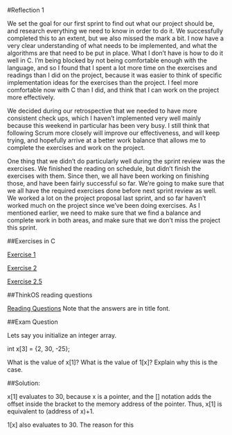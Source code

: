#Reflection 1

We set the goal for our first sprint to find out what our project should be, and research everything we need to know in order to do it. We successfully completed this to an extent, but we also missed the mark a bit. I now have a very clear understanding of what needs to be implemented, and what the algorithms are that need to be put in place. What I don’t have is how to do it well in C. I’m being blocked by not being comfortable enough with the language, and so I found that I spent a lot more time on the exercises and readings than I did on the project, because it was easier to think of specific implementation ideas for the exercises than the project. I feel more comfortable now with C than I did, and think that I can work on the project more effectively. 

We decided during our retrospective that we needed to have more consistent check ups, which I haven’t implemented very well mainly because this weekend in particular has been very busy. I still think that following Scrum more closely will improve our effectiveness, and will keep trying, and hopefully arrive at a better work balance that allows me to complete the exercises and work on the project.

One thing that we didn’t do particularly well during the sprint review was the exercises. We finished the reading on schedule, but didn’t finish the exercises with them. Since then, we all have been working on finishing those, and have been fairly successful so far. We’re going to make sure that we all have the required exercises done before next sprint review as well. We worked a lot on the project proposal last sprint, and so far haven’t worked much on the project since we’ve been doing exercises. As I mentioned earlier, we need to make sure that we find a balance and complete work in both areas, and make sure that we don’t miss the project this sprint.

##Exercises in C

[Exercise 1](../exercises/ex01)

[Exercise 2](../exercises/ex02)

[Exercise 2.5](../exercises/ex02.5)

##ThinkOS reading questions

[Reading Questions](../reading_questions/thinkos.md) Note that the answers are in title font.


##Exam Question

Lets say you initialize an integer array. 

int x[3] = {2, 30, -25};

What is the value of x[1]? What is the value of 1[x]? Explain why this is the case.


##Solution:

x[1] evaluates to 30, because x is a pointer, and the [] notation adds the offset inside the bracket to the memory address of the pointer. Thus, x[1] is equivalent to (address of x)+1. 

1[x] also evaluates to 30. The reason for this 
